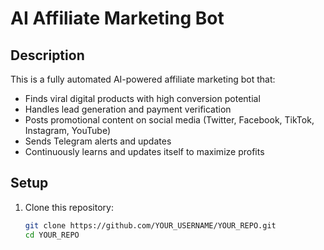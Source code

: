# AI Affiliate Marketing Bot

## Description
This is a fully automated AI-powered affiliate marketing bot that:
- Finds viral digital products with high conversion potential
- Handles lead generation and payment verification
- Posts promotional content on social media (Twitter, Facebook, TikTok, Instagram, YouTube)
- Sends Telegram alerts and updates
- Continuously learns and updates itself to maximize profits

## Setup

1. Clone this repository:
   ```bash
   git clone https://github.com/YOUR_USERNAME/YOUR_REPO.git
   cd YOUR_REPO
